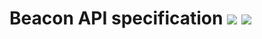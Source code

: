 # Beacon API specification [![](https://travis-ci.org/ga4gh-beacon/specification-v2.svg?branch=master)](https://travis-ci.org/ga4gh-beacon/specification-v2) [![](https://img.shields.io/badge/license-Apache%202-blue.svg)](https://raw.githubusercontent.com/ga4gh-beacon/specification-v2/master/LICENSE)
